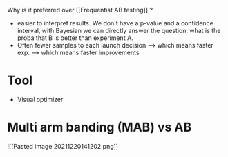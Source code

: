 Why is it preferred over [[Frequentist AB testing]] ?
- easier to interpret results. We don't have a p-value and a confidence interval, with Bayesian we can directly answer the question: what is the proba that B is better than experiment A.
- Often fewer samples to each launch decision 
	--> which means faster exp. 
	--> which means faster improvements
	
# Tool
- Visual optimizer


# Multi arm banding (MAB) vs AB
![[Pasted image 20211220141202.png]]